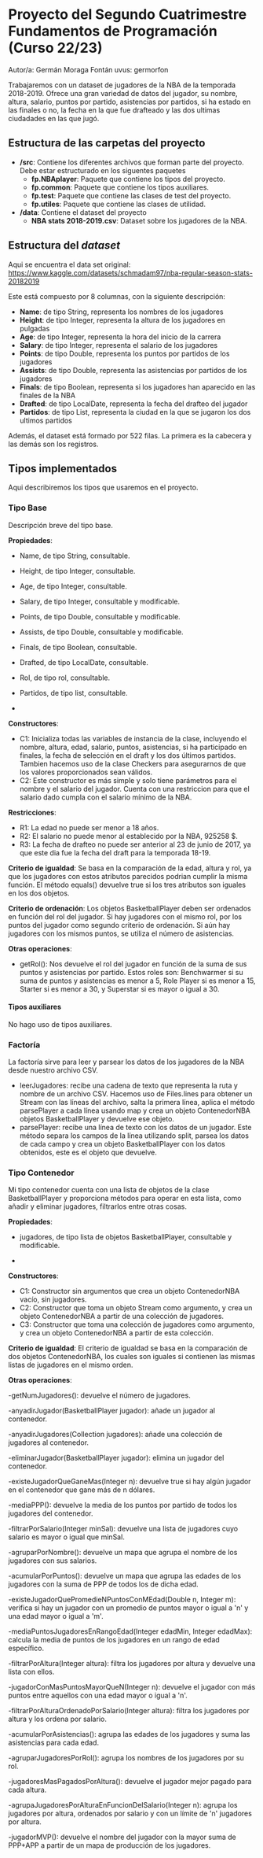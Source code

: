 # Proyecto del Segundo Cuatrimestre Fundamentos de Programación (Curso  22/23)
Autor/a: Germán Moraga Fontán  uvus: germorfon

Trabajaremos con un dataset de jugadores de la NBA de la temporada 2018-2019. Ofrece una gran variedad de datos del jugador,
su nombre, altura, salario, puntos por partido, asistencias por partidos, si ha estado en las finales o no, la fecha en la que fue drafteado y las dos ultimas ciudadades en las que jugó.


## Estructura de las carpetas del proyecto

* **/src**: Contiene los diferentes archivos que forman parte del proyecto. Debe estar estructurado en los siguentes paquetes
  * **fp.NBAplayer**: Paquete que contiene los tipos del proyecto.
  * **fp.common**: Paquete que contiene los tipos auxiliares.
  * **fp.test**: Paquete que contiene las clases de test del proyecto.
  * **fp.utiles**:  Paquete que contiene las clases de utilidad. 
* **/data**: Contiene el dataset del proyecto
    * **NBA stats 2018-2019.csv**: Dataset sobre los jugadores de la NBA.
    
## Estructura del *dataset*

Aqui se encuentra el data set original: https://www.kaggle.com/datasets/schmadam97/nba-regular-season-stats-20182019

Este está compuesto por 8 columnas, con la siguiente descripción:

* **Name**: de tipo String, representa los nombres de los jugadores
* **Height**: de tipo Integer, representa la altura de los jugadores en pulgadas
* **Age**: de tipo Integer, representa la hora del inicio de la carrera
* **Salary**: de tipo Integer, representa el salario de los jugadores
* **Points**: de tipo Double, representa los puntos por partidos de los jugadores
* **Assists**: de tipo Double, representa las asistencias por partidos de los jugadores
* **Finals**: de tipo Boolean, representa si los jugadores han aparecido en las finales de la NBA
* **Drafted**: de tipo LocalDate, representa la fecha del drafteo del jugador
* **Partidos**: de tipo List, representa la ciudad en la que se jugaron los dos ultimos partidos

Además, el dataset está formado por 522 filas. La primera es la cabecera y las demás son los registros. 

## Tipos implementados

Aqui describiremos los tipos que usaremos en el proyecto.

### Tipo Base
Descripción breve del tipo base.

**Propiedades**:

- Name, de tipo String, consultable. 
- Height, de tipo Integer, consultable. 
- Age, de tipo Integer, consultable. 
- Salary, de tipo Integer, consultable y modificable. 
- Points, de tipo Double, consultable y modificable. 
- Assists, de tipo Double, consultable y modificable. 
- Finals, de tipo Boolean, consultable. 
- Drafted, de tipo LocalDate, consultable. 
- Rol, de tipo rol, consultable.
- Partidos, de tipo list, consultable.

- 
**Constructores**: 

- C1: Inicializa todas las variables de instancia de la clase, incluyendo el nombre, altura, edad, salario, puntos, asistencias, si ha participado en finales, la fecha de selección en el draft y los dos últimos partidos. 
Tambien hacemos uso de la clase Checkers para asegurarnos de que los valores proporcionados sean válidos.
- C2: Este constructor es más simple y solo tiene parámetros para el nombre y el salario del jugador. 
Cuenta con una restriccion para que el salario dado cumpla con el salario mínimo de la NBA.


**Restricciones**:
 
- R1: La edad no puede ser menor a 18 años.
- R2: El salario no puede menor al establecido por la NBA, 925258 $.
- R3: La fecha de drafteo no puede ser anterior al 23 de junio de 2017, ya que este dia fue la fecha del draft para la temporada 18-19.


**Criterio de igualdad**: Se basa en la comparación de la edad, altura y rol, ya que los jugadores con estos atributos parecidos podrian cumplir la misma función.
 El método equals() devuelve true si los tres atributos son iguales en los dos objetos.

**Criterio de ordenación**: Los objetos BasketballPlayer deben ser ordenados en función del rol del jugador. Si hay jugadores con el mismo rol, por los puntos del jugador como segundo criterio de ordenación. Si aún hay jugadores con los mismos puntos, se utiliza el número de asistencias.

**Otras operaciones**:
 
-	getRol(): Nos devuelve el rol del jugador en función de la suma de sus puntos y asistencias por partido. 
Estos roles son: Benchwarmer si su suma de puntos y asistencias es menor a 5, Role Player si es menor a 15, Starter si es menor a 30, 
y Superstar si es mayor o igual a 30.


#### Tipos auxiliares
No hago uso de tipos auxiliares.

### Factoría
La factoría sirve para leer y parsear los datos de los jugadores de la NBA desde nuestro archivo CSV.
- leerJugadores: recibe una cadena de texto que representa la ruta y nombre de un archivo CSV. Hacemos uso de Files.lines para obtener un Stream con las 
líneas del archivo, salta la primera línea, aplica el método parsePlayer a cada línea usando map y crea un objeto 
ContenedorNBA objetos BasketballPlayer y devuelve ese objeto.
- parsePlayer: recibe una línea de texto con los datos de un jugador. Este método separa los campos de la línea utilizando split, 
parsea los datos de cada campo y crea un objeto BasketballPlayer con los datos obtenidos, este es el objeto que devuelve.

### Tipo Contenedor

Mi tipo contenedor cuenta con una lista de objetos de la clase BasketballPlayer y proporciona métodos para operar en esta lista, como añadir y eliminar jugadores, 
filtrarlos entre otras cosas.

**Propiedades**:

- jugadores, de tipo lista de objetos BasketballPlayer, consultable y modificable. 

- 
**Constructores**: 

- C1: Constructor sin argumentos que crea un objeto ContenedorNBA vacío, sin jugadores.
- C2: Constructor que toma un objeto Stream<BasketballPlayer> como argumento, y crea un objeto ContenedorNBA a partir de una colección de jugadores.
- C3: Constructor que toma una colección de jugadores como argumento, y crea un objeto ContenedorNBA a partir de esta colección.

**Criterio de igualdad**: El criterio de igualdad se basa en la comparación de dos objetos ContenedorNBA, los cuales son iguales si contienen las mismas listas de jugadores en el mismo orden.

**Otras operaciones**:
 
-getNumJugadores(): devuelve el número de jugadores.

-anyadirJugador(BasketballPlayer jugador): añade un jugador al contenedor.

-anyadirJugadores(Collection<BasketballPlayer> jugadores): añade una colección de jugadores al contenedor.

-eliminarJugador(BasketballPlayer jugador): elimina un jugador del contenedor.

-existeJugadorQueGaneMas(Integer n): devuelve true si hay algún jugador en el contenedor que gane más de n dólares.

-mediaPPP(): devuelve la media de los puntos por partido de todos los jugadores del contenedor.

-filtrarPorSalario(Integer minSal): devuelve una lista de jugadores cuyo salario es mayor o igual que minSal.

-agruparPorNombre(): devuelve un mapa que agrupa el nombre de los jugadores con sus salarios.

-acumularPorPuntos(): devuelve un mapa que agrupa las edades de los jugadores con la suma de PPP de todos los de dicha edad.

-existeJugadorQuePromedieNPuntosConMEdad(Double n, Integer m): verifica si hay un jugador con un promedio de puntos mayor o igual a 'n' y una edad mayor o igual a 'm'.

-mediaPuntosJugadoresEnRangoEdad(Integer edadMin, Integer edadMax): calcula la media de puntos de los jugadores en un rango de edad específico.

-filtrarPorAltura(Integer altura): filtra los jugadores por altura y devuelve una lista con ellos.

-jugadorConMasPuntosMayorQueN(Integer n): devuelve el jugador con más puntos entre aquellos con una edad mayor o igual a 'n'.

-filtrarPorAlturaOrdenadoPorSalario(Integer altura): filtra los jugadores por altura y los ordena por salario.

-acumularPorAsistencias(): agrupa las edades de los jugadores y suma las asistencias para cada edad.

-agruparJugadoresPorRol(): agrupa los nombres de los jugadores por su rol.

-jugadoresMasPagadosPorAltura(): devuelve el jugador mejor pagado para cada altura.

-agrupaJugadoresPorAlturaEnFuncionDelSalario(Integer n): agrupa los jugadores por altura, ordenados por salario y con un límite de 'n' jugadores por altura.

-jugadorMVP(): devuelve el nombre del jugador con la mayor suma de PPP+APP a partir de un mapa de producción de los jugadores.
